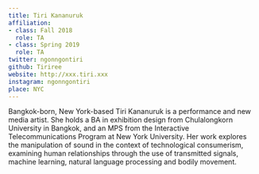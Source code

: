 ```yaml
---
title: Tiri Kananuruk
affiliation:
- class: Fall 2018
  role: TA
- class: Spring 2019
  role: TA
twitter: ngonngontiri
github: Tiriree
website: http://xxx.tiri.xxx
instagram: ngonngontiri
place: NYC
---
```

Bangkok-born, New York-based Tiri Kananuruk is a performance and new media artist. She holds a BA in exhibition design from Chulalongkorn University in Bangkok, and an MPS from the Interactive Telecommunications Program at New York University. Her work explores the manipulation of sound in the context of technological consumerism, examining human relationships through the use of transmitted signals, machine learning, natural language processing and bodily movement.
